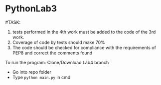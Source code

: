 # PythonLab3
#TASK:
1) tests performed in the 4th work must be added to the code of the 3rd work.
2) Coverage of code by tests should make 70%
3) The code should be checked for compliance with the requirements of PEP8 and correct the comments found

To run the program:
Clone/Download Lab4 branch
  - Go into repo folder
  - Type `python main.py` in cmd